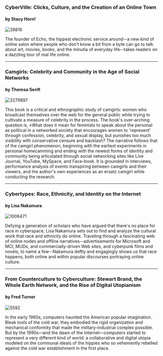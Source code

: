 ### CyberVille: Clicks, Culture, and the Creation of an Online Town
####  by Stacy Horn!

![38816](https://i.gr-assets.com/images/S/compressed.photo.goodreads.com/books/1169192877l/38816.jpg)

The founder of Echo, the hippest electronic service around--a new kind of online salon where people who don't know a bit from a byte can go to talk about art, movies, books, and the minutia of everyday life--takes readers on a dazzling tour of real life online.

---

### Camgirls: Celebrity and Community in the Age of Social Networks
#### by Theresa Senft

![3279897](https://i.gr-assets.com/images/S/compressed.photo.goodreads.com/books/1358755367l/3279897.jpg)

This book is a critical and ethnographic study of camgirls: women who broadcast themselves over the web for the general public while trying to cultivate a measure of celebrity in the process. The book's over-arching question is, «What does it mean for feminists to speak about the personal as political in a networked society that encourages women to 'represent' through confession, celebrity, and sexual display, but punishes too much visibility with conservative censure and backlash? The narrative follows that of the camgirl phenomenon, beginning with the earliest experiments in personal homecamming and ending with the newest forms of identity and community being articulated through social networking sites like Live Journal, YouTube, MySpace, and Face-book. It is grounded in interviews, performance analysis of events transpiring between camgirls and their viewers, and the author's own experiences as an ersatz camgirl while conducting the research.

---

### Cybertypes: Race, Ethnicity, and Identity on the Internet
#### by Lisa Nakamura

![1006471](https://i.gr-assets.com/images/S/compressed.photo.goodreads.com/books/1348832277l/1006471.jpg)

Defying a generation of scholars who have argued that there's no place for race in cyberspace, Lisa Nakamura sets out to find and analyze the cultural work that race and ethnicity do online. Traveling through a fascinating web of online nodes and offline narratives--advertisements for Microsoft and MCI, MUDs, and commercially-driven Web sites, and cyberpunk films and novels, to name a few--Nakamura deftly and engagingly shows us that race happens, both online and within popular discourses portraying online culture.

---

### From Counterculture to Cyberculture: Stewart Brand, the Whole Earth Network, and the Rise of Digital Utopianism
#### by Fred Turner

![5592](https://i.gr-assets.com/images/S/compressed.photo.goodreads.com/books/1361798141l/5592.jpg)

In the early 1960s, computers haunted the American popular imagination. Bleak tools of the cold war, they embodied the rigid organization and mechanical conformity that made the military-industrial complex possible. But by the 1990s—and the dawn of the Internet—computers started to represent a very different kind of world: a collaborative and digital utopia modeled on the communal ideals of the hippies who so vehemently rebelled against the cold war establishment in the first place.








